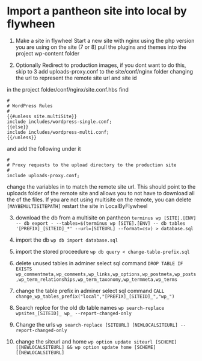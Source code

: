 # Import a pantheon site into local by flywheen

1. Make a site in flywheel
Start a new site with nginx using the php version you are using on the site (7 or 8)
pull the plugins and themes into the project wp-content folder

2. Optionally Redirect to production images, if you dont want to do this, skip to 3
add uploads-proxy.conf to the site/conf/nginx folder changing the url to represent the remote site url and site id

in the project folder/conf/nginx/site.conf.hbs find 
```
#
# WordPress Rules
#
{{#unless site.multiSite}}
include includes/wordpress-single.conf;
{{else}}
include includes/wordpress-multi.conf;
{{/unless}}
```

and add the following under it
```
#
# Proxy requests to the upload directory to the production site
#
include uploads-proxy.conf;
```

change the variables in to match the remote site url.  This should point to the uploads folder of the remote site and allows you to not have to download all the of the files.  If you are not using multisite on the remote, you can delete `[MAYBEMULTISITEPATH]`
restart the site in LocalByFlywheel

3. download the db from a multisite on pantheon
`terminus wp [SITE].[ENV] -- db export - --tables=$(terminus wp [SITE].[ENV] -- db tables '[PREFIX]_[SITEID]_*' --url=[SITEURL] --format=csv) > database.sql`

4. import the db
`wp db import database.sql`

5. import the stored proceedure
`wp db query < change-table-prefix.sql`

6. delete unused tables
in adminer select sql command `DROP TABLE IF EXISTS wp_commentmeta,wp_comments,wp_links,wp_options,wp_postmeta,wp_posts,wp_term_relationships,wp_term_taxonomy,wp_termmeta,wp_terms`

7. change the table prefix
in adminer select sql command `CALL change_wp_tables_prefix("local","[PREFIX]_[SITEID]_","wp_")`

8. Search replce for the old db table names
`wp search-replace wpsites_[SITEID]_ wp_ --report-changed-only`

9. Change the urls
`wp search-replace [SITEURL] [NEWLOCALSITEURL] --report-changed-only`

10. change the siteurl and home 
`wp option update siteurl [SCHEME][[NEWLOCALSITEURL] && wp option update home [SCHEME][[NEWLOCALSITEURL]`

